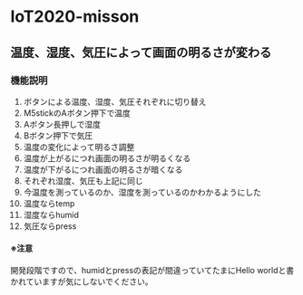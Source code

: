 # IoT2020-misson
## 温度、湿度、気圧によって画面の明るさが変わる
### 機能説明
1. ボタンによる温度、湿度、気圧それぞれに切り替え
 2. M5stickのAボタン押下で温度
 3. Aボタン長押しで湿度
 4. Bボタン押下で気圧
1. 温度の変化によって明るさ調整
 2. 温度が上がるにつれ画面の明るさが明るくなる
 3. 温度が下がるにつれ画面の明るさが暗くなる
 4. それぞれ湿度、気圧も上記に同じ
1. 今温度を測っているのか、湿度を測っているのかわかるようにした
 2. 温度ならtemp
 3. 湿度ならhumid
 4. 気圧ならpress

#### ※注意
開発段階ですので、humidとpressの表記が間違っていてたまにHello worldと書かれていますが気にしないでください。
